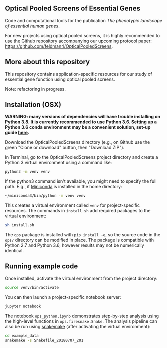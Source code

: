 ## Optical Pooled Screens of Essential Genes

Code and computational tools for the publication *The phenotypic landscape of essential human genes*.

For new projects using optical pooled screens, it is highly recommended to use the Github repository accompanying our upcoming protocol paper: https://github.com/feldman4/OpticalPooledScreens.

## More about this repository

This repository contains application-specific resources for our study of essential gene function using optical pooled screens.

Note: refactoring in progress.

## Installation (OSX)

**WARNING: many versions of dependencies will have trouble installing on Python 3.8. It is currently recommended to use Python 3.6. Setting up a Python 3.6 conda environment may be a convenient solution, set-up guide [here](https://conda.io/projects/conda/en/latest/user-guide/getting-started.html#managing-python).**

Download the OpticalPooledScreens directory (e.g., on Github use the green "Clone or download" button, then "Download ZIP").

In Terminal, go to the OpticalPooledScreens project directory and create a Python 3 virtual environment using a command like:

```bash
python3 -m venv venv
```

If the python3 command isn't available, you might need to specify the full path. E.g., if [Miniconda](https://conda.io/miniconda.html) is installed in the home directory:

```bash
~/miniconda3/bin/python -m venv venv
```

This creates a virtual environment called `venv` for project-specific resources. The commands in `install.sh` add required packages to the virtual environment:

```bash
sh install.sh
```

The `ops` package is installed with `pip install -e`, so the source code in the `ops/` directory can be modified in place. The package is compatible with  Python 2.7 and Python 3.6, however results may not be numerically identical.

## Running example code

Once installed, activate the virtual environment from the project directory:

```bash
source venv/bin/activate
```

You can then launch a project-specific notebook server:


```bash
jupyter notebook
```

The notebook `ops_python.ipynb` demonstrates step-by-step analysis using the high-level functions in `ops.firesnake.Snake`. The analysis pipeline can also be run using [snakemake](https://snakemake.readthedocs.io/en/stable/) (after activating the virtual environment):


```bash
cd example_data
snakemake -s Snakefile_20180707_201
```

